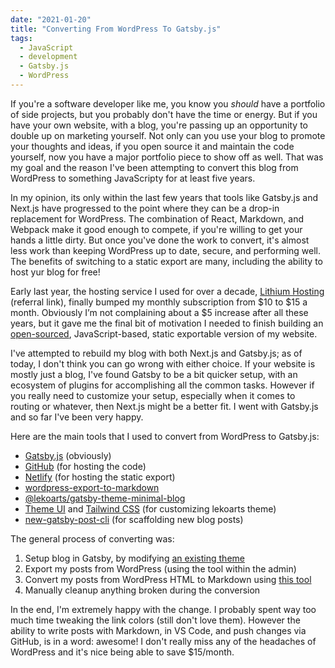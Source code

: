 ```yaml
---
date: "2021-01-20"
title: "Converting From WordPress To Gatsby.js"
tags:
  - JavaScript
  - development
  - Gatsby.js
  - WordPress
---
```


If you're a software developer like me, you know you _should_ have a portfolio of side projects, but you probably don't have the time or energy. But if you have your own website, with a blog, you're passing up an opportunity to double up on marketing yourself. Not only can you use your blog to promote your thoughts and ideas, if you open source it and maintain the code yourself, now you have a major portfolio piece to show off as well. That was my goal and the reason I've been attempting to convert this blog from WordPress to something JavaScripty for at least five years.

In my opinion, its only within the last few years that tools like Gatsby.js and Next.js have progressed to the point where they can be a drop-in replacement for WordPress. The combination of React, Markdown, and Webpack make it good enough to compete, if you're willing to get your hands a little dirty. But once you've done the work to convert, it's almost less work than keeping WordPress up to date, secure, and performing well. The benefits of switching to a static export are many, including the ability to host yur blog for free!

Early last year, the hosting service I used for over a decade, [Lithium Hosting](https://lithiumhosting.com/billing/aff.php?aff=213) (referral link), finally bumped my monthly subscription from $10 to $15 a month. Obviously I’m not complaining about a $5 increase after all these years, but it gave me the final bit of motivation I needed to finish building an [open-sourced](https://github.com/simpixelated/simpixelated.com), JavaScript-based, static exportable version of my website.

I've attempted to rebuild my blog with both Next.js and Gatsby.js; as of today, I don't think you can go wrong with either choice. If your website is mostly just a blog, I've found Gatsby to be a bit quicker setup, with an ecosystem of plugins for accomplishing all the common tasks. However if you really need to customize your setup, especially when it comes to routing or whatever, then Next.js might be a better fit. I went with Gatsby.js and so far I've been very happy.

Here are the main tools that I used to convert from WordPress to Gatsby.js:

- [Gatsby.js](https://www.gatsbyjs.com/docs/) (obviously)
- [GitHub](https://github.com/simpixelated/simpixelated.com) (for hosting the code)
- [Netlify](https://docs.netlify.com/#get-started) (for hosting the static export)
- [wordpress-export-to-markdown](https://github.com/lonekorean/wordpress-export-to-markdown)
- [@lekoarts/gatsby-theme-minimal-blog](https://github.com/LekoArts/gatsby-themes/tree/master/themes/gatsby-theme-minimal-blog)
- [Theme UI](https://theme-ui.com/home) and [Tailwind CSS](https://tailwindcss.com/docs/customizing-colors) (for customizing lekoarts theme)
- [new-gatsby-post-cli](https://github.com/luftywiranda13/new-gatsby-post-cli) (for scaffolding new blog posts)

The general process of converting was:

1. Setup blog in Gatsby, by modifying [an existing theme](https://github.com/LekoArts/gatsby-themes/tree/master/themes/gatsby-theme-minimal-blog)
1. Export my posts from WordPress (using the tool within the admin)
1. Convert my posts from WordPress HTML to Markdown using [this tool](https://github.com/lonekorean/wordpress-export-to-markdown)
1. Manually cleanup anything broken during the conversion

In the end, I'm extremely happy with the change. I probably spent way too much time tweaking the link colors (still don't love them). However the ability to write posts with Markdown, in VS Code, and push changes via GitHub, is in a word: awesome! I don't really miss any of the headaches of WordPress and it's nice being able to save $15/month.
